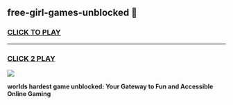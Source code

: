
## free-girl-games-unblocked 👋
<h3>
<a href="https://premium.freeplayer.one?title=free-girl-games-unblocked&ref=14F">CLICK TO PLAY</a></h3>
<hr>

<h3>
<a href="https://premium.freeplayer.one?title=free-girl-games-unblocked&ref=14F">CLICK 2 PLAY</a>
  
</h3>

<a href="https://premium.freeplayer.one?title=free-girl-games-unblocked&ref=12F/"><img src="https://clearcache.store/games.png"></a>


**worlds hardest game unblocked: Your Gateway to Fun and Accessible Online Gaming**

